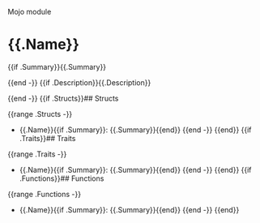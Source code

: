 Mojo module

# {{.Name}}

{{if .Summary}}{{.Summary}}

{{end -}}
{{if .Description}}{{.Description}}

{{end -}}
{{if .Structs}}## Structs

{{range .Structs -}}
 - {{.Name}}{{if .Summary}}: {{.Summary}}{{end}}
{{end -}}
{{end}}
{{if .Traits}}## Traits

{{range .Traits -}}
 - {{.Name}}{{if .Summary}}: {{.Summary}}{{end}}
{{end -}}
{{end}}
{{if .Functions}}## Functions

{{range .Functions -}}
 - {{.Name}}{{if .Summary}}: {{.Summary}}{{end}}
{{end -}}
{{end}}
